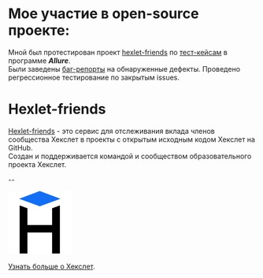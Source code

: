 # Мое участие в open-source проекте:
Мной был протестирован проект [hexlet-friends](https://friends.hexlet.io/) по [тест-кейсам](https://github.com/julia-ju25/testing_hexlet_friends/blob/main/test-cases.pdf) в программе ***Allure***.   
Были заведены [баг-репорты](https://friends.hexlet.io/) на обнаруженные дефекты.
Проведено регрессионное тестирование по закрытым issues. 

# Hexlet-friends
[Hexlet-friends](https://friends.hexlet.io/) - это сервис для отслеживания вклада членов сообщества Хекслет в проекты с открытым исходным кодом Хекслет на GitHub.  
Создан и поддерживается командой и сообществом образовательного проекта Хекслет. 

-- 

[![Hexlet Ltd. logo](https://raw.githubusercontent.com/Hexlet/assets/master/images/hexlet_logo128.png)](https://hexlet.io/pages/about?utm_source=github&utm_medium=link&utm_campaign=hexlet-friends)

[Узнать больше о Хекслет](https://hexlet.io/pages/about?utm_source=github&utm_medium=link&utm_campaign=hexlet-friends).
